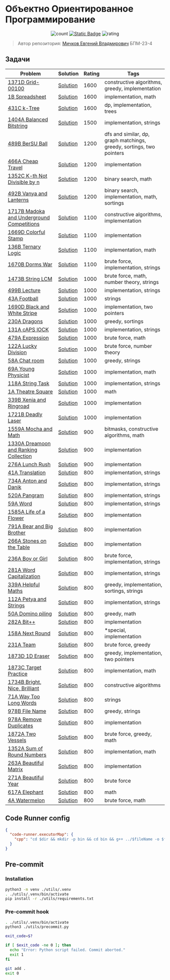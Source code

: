 # Объектно Ориентированное Программирование

<div align=center>

  ![count](https://img.shields.io/badge/Решено_задач-56-blue?style=for-the-badge)
  [![Static Badge](https://img.shields.io/badge/CodeForces_--_ParzivalEugene-black?style=for-the-badge&logo=codeforces&logoColor=white)](https://codeforces.com/profile/ParzivalEugene)
  ![rating](https://img.shields.io/badge/Средний_рейтинг-960-red?style=for-the-badge)

</div>

> Автор репозитория: [Мичков Евгений Владмирович](https://links.michkoff.com) БПМ-23-4

## Задачи

<!-- Start table -->
| Problem | Solution | Rating | Tags |
| --- | --- | --- | --- |
| [1371D Grid-00100](https://codeforces.com/problemset/problem/1371/D) | [Solution](https://github.com/ParzivalEugene/misis2024s-23-04-michkov-e-v/blob/master/prj.codeforces/1371d.cpp) | 1600 | constructive algorithms, greedy, implementation |
| [1B Spreadsheet](https://codeforces.com/problemset/problem/1/B) | [Solution](https://github.com/ParzivalEugene/misis2024s-23-04-michkov-e-v/blob/master/prj.codeforces/0001b.cpp) | 1600 | implementation, math |
| [431C k-Tree](https://codeforces.com/problemset/problem/431/C) | [Solution](https://github.com/ParzivalEugene/misis2024s-23-04-michkov-e-v/blob/master/prj.codeforces/0431c.cpp) | 1600 | dp, implementation, trees |
| [1404A Balanced Bitstring](https://codeforces.com/problemset/problem/1404/A) | [Solution](https://github.com/ParzivalEugene/misis2024s-23-04-michkov-e-v/blob/master/prj.codeforces/1404a.cpp) | 1500 | implementation, strings |
| [489B BerSU Ball](https://codeforces.com/problemset/problem/489/B) | [Solution](https://github.com/ParzivalEugene/misis2024s-23-04-michkov-e-v/blob/master/prj.codeforces/0489b.cpp) | 1200 | dfs and similar, dp, graph matchings, greedy, sortings, two pointers |
| [466A Cheap Travel](https://codeforces.com/problemset/problem/466/A) | [Solution](https://github.com/ParzivalEugene/misis2024s-23-04-michkov-e-v/blob/master/prj.codeforces/0466a.cpp) | 1200 | implementation |
| [1352C K-th Not Divisible by n](https://codeforces.com/problemset/problem/1352/C) | [Solution](https://github.com/ParzivalEugene/misis2024s-23-04-michkov-e-v/blob/master/prj.codeforces/1352c.cpp) | 1200 | binary search, math |
| [492B Vanya and Lanterns](https://codeforces.com/problemset/problem/492/B) | [Solution](https://github.com/ParzivalEugene/misis2024s-23-04-michkov-e-v/blob/master/prj.codeforces/0492b.cpp) | 1200 | binary search, implementation, math, sortings |
| [1717B Madoka and Underground Competitions](https://codeforces.com/problemset/problem/1717/B) | [Solution](https://github.com/ParzivalEugene/misis2024s-23-04-michkov-e-v/blob/master/prj.codeforces/1717b.cpp) | 1100 | constructive algorithms, implementation |
| [1669D Colorful Stamp](https://codeforces.com/problemset/problem/1669/D) | [Solution](https://github.com/ParzivalEugene/misis2024s-23-04-michkov-e-v/blob/master/prj.codeforces/1669d.cpp) | 1100 | implementation |
| [136B Ternary Logic](https://codeforces.com/problemset/problem/136/B) | [Solution](https://github.com/ParzivalEugene/misis2024s-23-04-michkov-e-v/blob/master/prj.codeforces/0136b.cpp) | 1100 | implementation, math |
| [1670B Dorms War](https://codeforces.com/problemset/problem/1670/B) | [Solution](https://github.com/ParzivalEugene/misis2024s-23-04-michkov-e-v/blob/master/prj.codeforces/1670b.cpp) | 1100 | brute force, implementation, strings |
| [1473B String LCM](https://codeforces.com/problemset/problem/1473/B) | [Solution](https://github.com/ParzivalEugene/misis2024s-23-04-michkov-e-v/blob/master/prj.codeforces/1473b.cpp) | 1000 | brute force, math, number theory, strings |
| [499B Lecture](https://codeforces.com/problemset/problem/499/B) | [Solution](https://github.com/ParzivalEugene/misis2024s-23-04-michkov-e-v/blob/master/prj.codeforces/0499b.cpp) | 1000 | implementation, strings |
| [43A Football](https://codeforces.com/problemset/problem/43/A) | [Solution](https://github.com/ParzivalEugene/misis2024s-23-04-michkov-e-v/blob/master/prj.codeforces/0043a.cpp) | 1000 | strings |
| [1690D Black and White Stripe](https://codeforces.com/problemset/problem/1690/D) | [Solution](https://github.com/ParzivalEugene/misis2024s-23-04-michkov-e-v/blob/master/prj.codeforces/1690d.cpp) | 1000 | implementation, two pointers |
| [230A Dragons](https://codeforces.com/problemset/problem/230/A) | [Solution](https://github.com/ParzivalEugene/misis2024s-23-04-michkov-e-v/blob/master/prj.codeforces/0230a.cpp) | 1000 | greedy, sortings |
| [131A cAPS lOCK](https://codeforces.com/problemset/problem/131/A) | [Solution](https://github.com/ParzivalEugene/misis2024s-23-04-michkov-e-v/blob/master/prj.codeforces/0131a.cpp) | 1000 | implementation, strings |
| [479A Expression](https://codeforces.com/problemset/problem/479/A) | [Solution](https://github.com/ParzivalEugene/misis2024s-23-04-michkov-e-v/blob/master/prj.codeforces/0479a.cpp) | 1000 | brute force, math |
| [122A Lucky Division](https://codeforces.com/problemset/problem/122/A) | [Solution](https://github.com/ParzivalEugene/misis2024s-23-04-michkov-e-v/blob/master/prj.codeforces/0122a.cpp) | 1000 | brute force, number theory |
| [58A Chat room](https://codeforces.com/problemset/problem/58/A) | [Solution](https://github.com/ParzivalEugene/misis2024s-23-04-michkov-e-v/blob/master/prj.codeforces/0058a.cpp) | 1000 | greedy, strings |
| [69A Young Physicist](https://codeforces.com/problemset/problem/69/A) | [Solution](https://github.com/ParzivalEugene/misis2024s-23-04-michkov-e-v/blob/master/prj.codeforces/0069a.cpp) | 1000 | implementation, math |
| [118A String Task](https://codeforces.com/problemset/problem/118/A) | [Solution](https://github.com/ParzivalEugene/misis2024s-23-04-michkov-e-v/blob/master/prj.codeforces/0118a.cpp) | 1000 | implementation, strings |
| [1A Theatre Square](https://codeforces.com/problemset/problem/1/A) | [Solution](https://github.com/ParzivalEugene/misis2024s-23-04-michkov-e-v/blob/master/prj.codeforces/0001a.cpp) | 1000 | math |
| [339B Xenia and Ringroad](https://codeforces.com/problemset/problem/339/B) | [Solution](https://github.com/ParzivalEugene/misis2024s-23-04-michkov-e-v/blob/master/prj.codeforces/0339b.cpp) | 1000 | implementation |
| [1721B Deadly Laser](https://codeforces.com/problemset/problem/1721/B) | [Solution](https://github.com/ParzivalEugene/misis2024s-23-04-michkov-e-v/blob/master/prj.codeforces/1721b.cpp) | 1000 | implementation |
| [1559A Mocha and Math](https://codeforces.com/problemset/problem/1559/A) | [Solution](https://github.com/ParzivalEugene/misis2024s-23-04-michkov-e-v/blob/master/prj.codeforces/1559a.cpp) | 900 | bitmasks, constructive algorithms, math |
| [1330A Dreamoon and Ranking Collection](https://codeforces.com/problemset/problem/1330/A) | [Solution](https://github.com/ParzivalEugene/misis2024s-23-04-michkov-e-v/blob/master/prj.codeforces/1330a.cpp) | 900 | implementation |
| [276A Lunch Rush](https://codeforces.com/problemset/problem/276/A) | [Solution](https://github.com/ParzivalEugene/misis2024s-23-04-michkov-e-v/blob/master/prj.codeforces/0276a.cpp) | 900 | implementation |
| [41A Translation](https://codeforces.com/problemset/problem/41/A) | [Solution](https://github.com/ParzivalEugene/misis2024s-23-04-michkov-e-v/blob/master/prj.codeforces/0041a.cpp) | 800 | implementation, strings |
| [734A Anton and Danik](https://codeforces.com/problemset/problem/734/A) | [Solution](https://github.com/ParzivalEugene/misis2024s-23-04-michkov-e-v/blob/master/prj.codeforces/0734a.cpp) | 800 | implementation, strings |
| [520A Pangram](https://codeforces.com/problemset/problem/520/A) | [Solution](https://github.com/ParzivalEugene/misis2024s-23-04-michkov-e-v/blob/master/prj.codeforces/0520a.cpp) | 800 | implementation, strings |
| [59A Word](https://codeforces.com/problemset/problem/59/A) | [Solution](https://github.com/ParzivalEugene/misis2024s-23-04-michkov-e-v/blob/master/prj.codeforces/0059a.cpp) | 800 | implementation, strings |
| [1585A Life of a Flower](https://codeforces.com/problemset/problem/1585/A) | [Solution](https://github.com/ParzivalEugene/misis2024s-23-04-michkov-e-v/blob/master/prj.codeforces/1585a.cpp) | 800 | implementation |
| [791A Bear and Big Brother](https://codeforces.com/problemset/problem/791/A) | [Solution](https://github.com/ParzivalEugene/misis2024s-23-04-michkov-e-v/blob/master/prj.codeforces/0791a.cpp) | 800 | implementation |
| [266A Stones on the Table](https://codeforces.com/problemset/problem/266/A) | [Solution](https://github.com/ParzivalEugene/misis2024s-23-04-michkov-e-v/blob/master/prj.codeforces/0266a.cpp) | 800 | implementation |
| [236A Boy or Girl](https://codeforces.com/problemset/problem/236/A) | [Solution](https://github.com/ParzivalEugene/misis2024s-23-04-michkov-e-v/blob/master/prj.codeforces/0236a.cpp) | 800 | brute force, implementation, strings |
| [281A Word Capitalization](https://codeforces.com/problemset/problem/281/A) | [Solution](https://github.com/ParzivalEugene/misis2024s-23-04-michkov-e-v/blob/master/prj.codeforces/0281a.cpp) | 800 | implementation, strings |
| [339A Helpful Maths](https://codeforces.com/problemset/problem/339/A) | [Solution](https://github.com/ParzivalEugene/misis2024s-23-04-michkov-e-v/blob/master/prj.codeforces/0339a.cpp) | 800 | greedy, implementation, sortings, strings |
| [112A Petya and Strings](https://codeforces.com/problemset/problem/112/A) | [Solution](https://github.com/ParzivalEugene/misis2024s-23-04-michkov-e-v/blob/master/prj.codeforces/0112a.cpp) | 800 | implementation, strings |
| [50A Domino piling](https://codeforces.com/problemset/problem/50/A) | [Solution](https://github.com/ParzivalEugene/misis2024s-23-04-michkov-e-v/blob/master/prj.codeforces/0050a.cpp) | 800 | greedy, math |
| [282A Bit++](https://codeforces.com/problemset/problem/282/A) | [Solution](https://github.com/ParzivalEugene/misis2024s-23-04-michkov-e-v/blob/master/prj.codeforces/0282a.cpp) | 800 | implementation |
| [158A Next Round](https://codeforces.com/problemset/problem/158/A) | [Solution](https://github.com/ParzivalEugene/misis2024s-23-04-michkov-e-v/blob/master/prj.codeforces/0158a.cpp) | 800 | *special, implementation |
| [231A Team](https://codeforces.com/problemset/problem/231/A) | [Solution](https://github.com/ParzivalEugene/misis2024s-23-04-michkov-e-v/blob/master/prj.codeforces/0231a.cpp) | 800 | brute force, greedy |
| [1873D 1D Eraser](https://codeforces.com/problemset/problem/1873/D) | [Solution](https://github.com/ParzivalEugene/misis2024s-23-04-michkov-e-v/blob/master/prj.codeforces/1873d.cpp) | 800 | greedy, implementation, two pointers |
| [1873C Target Practice](https://codeforces.com/problemset/problem/1873/C) | [Solution](https://github.com/ParzivalEugene/misis2024s-23-04-michkov-e-v/blob/master/prj.codeforces/1873c.cpp) | 800 | implementation, math |
| [1734B Bright, Nice, Brilliant](https://codeforces.com/problemset/problem/1734/B) | [Solution](https://github.com/ParzivalEugene/misis2024s-23-04-michkov-e-v/blob/master/prj.codeforces/1734b.cpp) | 800 | constructive algorithms |
| [71A Way Too Long Words](https://codeforces.com/problemset/problem/71/A) | [Solution](https://github.com/ParzivalEugene/misis2024s-23-04-michkov-e-v/blob/master/prj.codeforces/0071a.cpp) | 800 | strings |
| [978B File Name](https://codeforces.com/problemset/problem/978/B) | [Solution](https://github.com/ParzivalEugene/misis2024s-23-04-michkov-e-v/blob/master/prj.codeforces/0978b.cpp) | 800 | greedy, strings |
| [978A Remove Duplicates](https://codeforces.com/problemset/problem/978/A) | [Solution](https://github.com/ParzivalEugene/misis2024s-23-04-michkov-e-v/blob/master/prj.codeforces/0978a.cpp) | 800 | implementation |
| [1872A Two Vessels](https://codeforces.com/problemset/problem/1872/A) | [Solution](https://github.com/ParzivalEugene/misis2024s-23-04-michkov-e-v/blob/master/prj.codeforces/1872a.cpp) | 800 | brute force, greedy, math |
| [1352A Sum of Round Numbers](https://codeforces.com/problemset/problem/1352/A) | [Solution](https://github.com/ParzivalEugene/misis2024s-23-04-michkov-e-v/blob/master/prj.codeforces/1352a.cpp) | 800 | implementation, math |
| [263A Beautiful Matrix](https://codeforces.com/problemset/problem/263/A) | [Solution](https://github.com/ParzivalEugene/misis2024s-23-04-michkov-e-v/blob/master/prj.codeforces/0263a.cpp) | 800 | implementation |
| [271A Beautiful Year](https://codeforces.com/problemset/problem/271/A) | [Solution](https://github.com/ParzivalEugene/misis2024s-23-04-michkov-e-v/blob/master/prj.codeforces/0271a.cpp) | 800 | brute force |
| [617A Elephant](https://codeforces.com/problemset/problem/617/A) | [Solution](https://github.com/ParzivalEugene/misis2024s-23-04-michkov-e-v/blob/master/prj.codeforces/0617a.cpp) | 800 | math |
| [4A Watermelon](https://codeforces.com/problemset/problem/4/A) | [Solution](https://github.com/ParzivalEugene/misis2024s-23-04-michkov-e-v/blob/master/prj.codeforces/0004a.cpp) | 800 | brute force, math |
<!-- End table -->

## Code Runner config

```json
{
  "code-runner.executorMap": {
    "cpp": "cd $dir && mkdir -p bin && cd bin && g++ ../$fileName -o $fileNameWithoutExt && ./$fileNameWithoutExt"
  }
}
```

## Pre-commit

### Installation

```bash
python3 -m venv ./utils/.venv
. ./utils/.venv/bin/activate
pip install -r ./utils/requirements.txt
```

### Pre-commit hook

```bash
. ./utils/.venv/bin/activate
python3 ./utils/precommit.py

exit_code=$?

if [ $exit_code -ne 0 ]; then
  echo "Error: Python script failed. Commit aborted."
  exit 1
fi

git add .
exit 0
```

